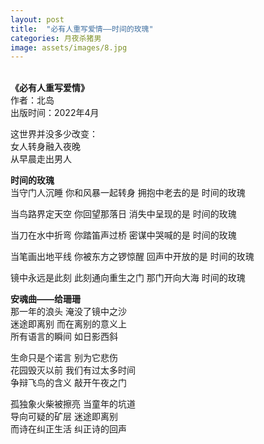 ```yaml
---
layout: post
title:  "必有人重写爱情——时间的玫瑰"
categories: 月夜杀猪男
image: assets/images/8.jpg
---
```

&nbsp;&nbsp;  
**《必有人重写爱情》**  
作者：北岛  
出版时间：2022年4月  

这世界并没多少改变：  
女人转身融入夜晚  
从早晨走出男人  

**时间的玫瑰**  
当守门人沉睡
你和风暴一起转身
拥抱中老去的是
时间的玫瑰

当鸟路界定天空
你回望那落日
消失中呈现的是
时间的玫瑰

当刀在水中折弯
你踏笛声过桥
密谋中哭喊的是
时间的玫瑰

当笔画出地平线
你被东方之锣惊醒
回声中开放的是
时间的玫瑰

镜中永远是此刻
此刻通向重生之门
那门开向大海
时间的玫瑰


**安魂曲——给珊珊**  
那一年的浪头
淹没了镜中之沙  
迷途即离别
而在离别的意义上  
所有语言的瞬间
如日影西斜  

生命只是个诺言
别为它悲伤  
花园毁灭以前
我们有过太多时间  
争辩飞鸟的含义
敲开午夜之门

孤独象火柴被擦亮
当童年的坑道  
导向可疑的矿层
迷途即离别  
而诗在纠正生活
纠正诗的回声

